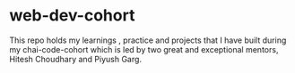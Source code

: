 # web-dev-cohort
This repo holds my learnings , practice and projects that I have built during my chai-code-cohort which is led by two great and exceptional mentors, Hitesh Choudhary and Piyush Garg.
